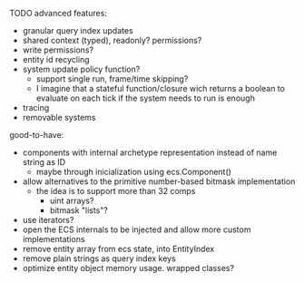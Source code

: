 TODO advanced features:
- granular query index updates
- shared context (typed), readonly? permissions?
- write permissions?
- entity id recycling
- system update policy function?
    - support single run, frame/time skipping?
    - I imagine that a stateful function/closure wich returns a boolean to evaluate on each tick if the system needs to run is enough
- tracing
- removable systems

good-to-have:
- components with internal archetype representation instead of name string as ID
    - maybe through inicialization using ecs.Component()
- allow alternatives to the primitive number-based bitmask implementation 
    - the idea is to support more than 32 comps
        - uint arrays? 
        - bitmask "lists"?
- use iterators? 
- open the ECS internals to be injected and allow more custom implementations
- remove entity array from ecs state, into EntityIndex
- remove plain strings as query index keys
- optimize entity object memory usage. wrapped classes?